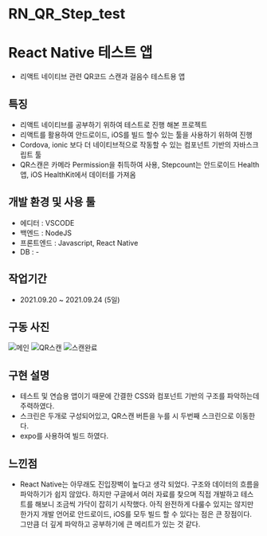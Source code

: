 # RN_QR_Step_test

# React Native 테스트 앱
- 리액트 네이티브 관련 QR코드 스캔과 걸음수 테스트용 앱

## 특징
- 리액트 네이티브를 공부하기 위하여 테스트로 진행 해본 프로젝트
- 리액트를 활용하여 안드로이드, iOS를 빌드 할수 있는 툴을 사용하기 위하여 진행
- Cordova, ionic 보다 더 네이티브적으로 작동할 수 있는 컴포넌트 기반의 자바스크립트 툴
- QR스캔은 카메라 Permission을 취득하여 사용, Stepcount는 안드로이드 Health앱, iOS HealthKit에서 데이터를 가져옴

## 개발 환경 및 사용 툴
- 에디터 : VSCODE
- 백엔드 : NodeJS
- 프론트엔드 : Javascript, React Native
- DB : -

## 작업기간
- 2021.09.20 ~ 2021.09.24 (5일)

## 구동 사진
![메인](https://user-images.githubusercontent.com/62881936/135367589-4e48f052-525c-4dcd-a364-bb796bf0b926.png)
![QR스캔](https://user-images.githubusercontent.com/62881936/135367594-6e1b67e8-d859-4ef4-a25d-dcdbfe531b97.png)
![스캔완료](https://user-images.githubusercontent.com/62881936/135367601-53259a99-37c6-4b5d-ae8a-adbbbcf56386.png)

## 구현 설명
- 테스트 및 연습용 앱이기 때문에 간결한 CSS와 컴포넌트 기반의 구조를 파악하는데 주력하였다.
- 스크린은 두개로 구성되어있고, QR스캔 버튼을 누를 시 두번째 스크린으로 이동한다.
- expo를 사용하여 빌드 하였다.

## 느낀점
- React Native는 아무래도 진입장벽이 높다고 생각 되었다. 구조와 데이터의 흐름을 파악하기가 쉽지 않았다. 하지만 구글에서 여러 자료를 찾으며 직접 개발하고 테스트를 해보니 조금씩 가닥이 잡히기 시작했다. 아직 완전하게 다룰수 있지는 않지만 한가지 개발 언어로 안드로이드, iOS를 모두 빌드 할 수 있다는 점은 큰 장점이다. 그만큼 더 깊게 파악하고 공부하기에 큰 메리트가 있는 것 같다.
